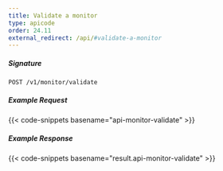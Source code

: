 ```yaml
---
title: Validate a monitor
type: apicode
order: 24.11
external_redirect: /api/#validate-a-monitor
---
```


##### Signature
`POST /v1/monitor/validate`
##### Example Request
{{< code-snippets basename="api-monitor-validate" >}}
##### Example Response
{{< code-snippets basename="result.api-monitor-validate" >}}
